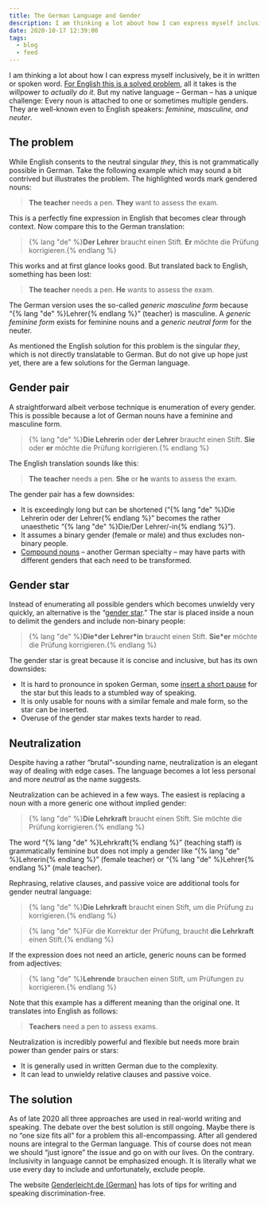 ```yaml
---
title: The German Language and Gender
description: I am thinking a lot about how I can express myself inclusively, be it in written or spoken word.
date: 2020-10-17 12:39:00
tags:
  - blog
  - feed
---
```


I am thinking a lot about how I can express myself inclusively, be it in written or spoken word. [For English this is a solved problem](https://en.wikipedia.org/wiki/Singular_they), all it takes is the willpower to _actually do it_. But my native language – German – has a unique challenge: Every noun is attached to one or sometimes multiple genders. They are well-known even to English speakers: _feminine, masculine, and neuter_.

## The problem

While English consents to the neutral singular _they_, this is not grammatically possible in German. Take the following example which may sound a bit contrived but illustrates the problem. The highlighted words mark gendered nouns:

> **The teacher** needs a pen. **They** want to assess the exam.

This is a perfectly fine expression in English that becomes clear through context. Now compare this to the German translation:

> {% lang "de" %}**Der Lehrer** braucht einen Stift. **Er** möchte die Prüfung korrigieren.{% endlang %}

This works and at first glance looks good. But translated back to English, something has been lost:

> **The teacher** needs a pen. **He** wants to assess the exam.

The German version uses the so-called _generic masculine form_ because “{% lang "de" %}Lehrer{% endlang %}” (teacher) is masculine. A _generic feminine form_ exists for feminine nouns and a _generic neutral form_ for the neuter.

As mentioned the English solution for this problem is the singular _they_, which is not directly translatable to German. But do not give up hope just yet, there are a few solutions for the German language.

## Gender pair

A straightforward albeit verbose technique is enumeration of every gender. This is possible because a lot of German nouns have a feminine and masculine form.

> {% lang "de" %}**Die Lehrerin** oder **der Lehrer** braucht einen Stift. **Sie** oder **er** möchte die Prüfung korrigieren.{% endlang %}

The English translation sounds like this:

> **The teacher** needs a pen. **She** or **he** wants to assess the exam.

The gender pair has a few downsides:

* It is exceedingly long but can be shortened (“{% lang "de" %}Die Lehrerin oder der Lehrer{% endlang %}” becomes the rather unaesthetic “{% lang "de" %}Die/Der Lehrer/-in{% endlang %}”).
* It assumes a binary gender (female or male) and thus excludes non-binary people.
* [Compound nouns](https://en.wikipedia.org/wiki/German_nouns#Compounds) – another German specialty – may have parts with different genders that each need to be transformed.

## Gender star

Instead of enumerating all possible genders which becomes unwieldy very quickly, an alternative is the “[gender star](https://en.wikipedia.org/wiki/Gender_star).” The star is placed inside a noun to delimit the genders and include non-binary people:

> {% lang "de" %}**Die\*der Lehrer*in** braucht einen Stift. **Sie*er** möchte die Prüfung korrigieren.{% endlang %}

The gender star is great because it is concise and inclusive, but has its own downsides:

* It is hard to pronounce in spoken German, some [insert a short pause](https://en.wikipedia.org/wiki/Glottal_stop) for the star but this leads to a stumbled way of speaking.
* It is only usable for nouns with a similar female and male form, so the star can be inserted.
* Overuse of the gender star makes texts harder to read.

## Neutralization

Despite having a rather “brutal”-sounding name, neutralization is an elegant way of dealing with edge cases. The language becomes a lot less personal and more _neutral_ as the name suggests.

Neutralization can be achieved in a few ways. The easiest is replacing a noun with a more generic one without implied gender:

> {% lang "de" %}**Die Lehrkraft** braucht einen Stift. Sie möchte die Prüfung korrigieren.{% endlang %}

The word “{% lang "de" %}Lehrkraft{% endlang %}” (teaching staff) is grammatically feminine but does not imply a gender like “{% lang "de" %}Lehrerin{% endlang %}” (female teacher) or “{% lang "de" %}Lehrer{% endlang %}” (male teacher).

Rephrasing, relative clauses, and passive voice are additional tools for gender neutral language:

> {% lang "de" %}**Die Lehrkraft** braucht einen Stift, um die Prüfung zu korrigieren.{% endlang %}

> {% lang "de" %}Für die Korrektur der Prüfung, braucht **die Lehrkraft** einen Stift.{% endlang %}

If the expression does not need an article, generic nouns can be formed from adjectives:

> {% lang "de" %}**Lehrende** brauchen einen Stift, um Prüfungen zu korrigieren.{% endlang %}

Note that this example has a different meaning than the original one. It translates into English as follows:

> **Teachers** need a pen to assess exams.

Neutralization is incredibly powerful and flexible but needs more brain power than gender pairs or stars:

* It is generally used in written German due to the complexity.
* It can lead to unwieldy relative clauses and passive voice.

## The solution

As of late 2020 all three approaches are used in real-world writing and speaking. The debate over the best solution is still ongoing. Maybe there is no “one size fits all” for a problem this all-encompassing. After all gendered nouns are integral to the German language. This of course does not mean we should “just ignore” the issue and go on with our lives. On the contrary. Inclusivity in language cannot be emphasized enough. It is literally what we use every day to include and unfortunately, exclude people.

The website [Genderleicht.de (German)](https://www.genderleicht.de) has lots of tips for writing and speaking discrimination-free.
